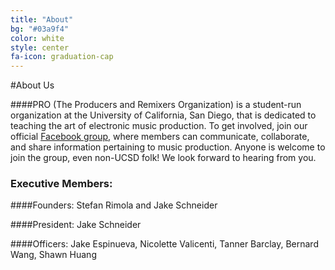 ```yaml
---
title: "About"
bg: "#03a9f4"
color: white
style: center
fa-icon: graduation-cap
---
```

#About Us

####PRO (The Producers and Remixers Organization) is a student-run organization at the University of California, San Diego, that is dedicated to teaching the art of electronic music production. To get involved, join our official [Facebook group](https://www.facebook.com/groups/408325669297089/), where members can communicate, collaborate, and share information pertaining to music production. Anyone is welcome to join the group, even non-UCSD folk! We look forward to hearing from you.


### Executive Members:

####Founders: Stefan Rimola and Jake Schneider  

####President: Jake Schneider  

####Officers: Jake Espinueva, Nicolette Valicenti, Tanner Barclay, Bernard Wang, Shawn Huang  
